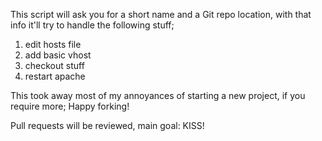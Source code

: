 This script will ask you for a short name and a Git repo location, with that info it'll try to handle the following stuff;
1. edit hosts file
2. add basic vhost
3. checkout stuff
4. restart apache

This took away most of my annoyances of starting a new project, if you require more;
Happy forking!


Pull requests will be reviewed, main goal: KISS!

